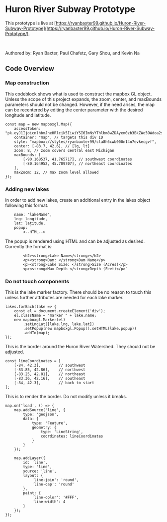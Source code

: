 # Huron River Subway Prototype

This prototype is live at [https://ryanbaxter99.github.io/Huron-River-Subway-Prototype](https://ryanbaxter99.github.io/Huron-River-Subway-Prototype/).

<br />

Authored by: Ryan Baxter, Paul Chafetz, Gary Shou, and Kevin Na

## Code Overview

### Map construction

This codeblock shows what is used to construct the mapbox GL object. Unless the scope of this project expands, the zoom, center, and maxBounds parameters should not be changed. However, if the need arises, the map can be recentered by editing the center parameter with the desired longitude and latitude.

```
const map = new mapboxgl.Map({
    accessToken: "pk.eyJ1IjoicnlhbmJheHRlcjk5IiwiYSI6ImNsYThlbm8wZDAyem0zb3BkZWo5OWdoa2sifQ.7ykBOLuBfbVar_kl3DsN5Q",
    container: "map", // targets this div ID
    style: "mapbox://styles/ryanbaxter99/cla8h6cwb000n14n7evkecgvf",
    center: [-83.7, 42.6], // [lg, lt]
    zoom: 8, // zoom covers central east Michigan
    maxBounds: [
        [-90.168537, 41.765717], // southwest coordinates
        [-80.164952, 45.709707], // northeast coordinates
    ],
    maxZoom: 12, // max zoom level allowed
});
```

### Adding new lakes

In order to add new lakes, create an additional entry in the lakes object following this format.

```
    name: "lakeName",
    lng: longitude,
    lat: latitude,
    popup: `
        <--HTML-->
```

The popup is rendered using HTML and can be adjusted as desired. Currently the format is:

```
        <h2><strong>Lake Name</strong></h2>
        <p><strong>Dam: </strong>Dam Name</p>
        <p><strong>Lake Size: </strong>Size (Acres)</p>
        <p><strong>Max Depth </strong>Depth (Feet)</p>`
```

### Do not touch components

This is the lake marker factory. There should be no reason to touch this unless further attributes are needed for each lake marker.

```
lakes.forEach(lake => {
    const el = document.createElement('div');
    el.className = "marker " + lake.name;
    new mapboxgl.Marker(el)
        .setLngLat([lake.lng, lake.lat])
        .setPopup(new mapboxgl.Popup().setHTML(lake.popup))
        .addTo(map);
});
```

This is the border around the Huron River Watershed. They should not be adjusted.

```
const lineCoordinates = [
    [-84, 42.3],        // southwest
    [-83.85, 42.86],    // northwest
    [-83.25, 42.81],    // northeast
    [-83.36, 42.16],    // southeast
    [-84, 42.3],        // back to start
];
```

This is to render the border. Do not modify unless it breaks.

```
map.on('load', () => {
    map.addSource('line', {
        type: 'geojson',
        data: {
            type: 'Feature',
            geometry: {
                type: 'LineString',
                coordinates: lineCoordinates
            }
        }
    });

    map.addLayer({
        id: 'line',
        type: 'line',
        source: 'line',
        layout: {
            'line-join': 'round',
            'line-cap': 'round'
        },
        paint: {
            'line-color': '#FFF',
            'line-width': 4
        }
    });
});
```
